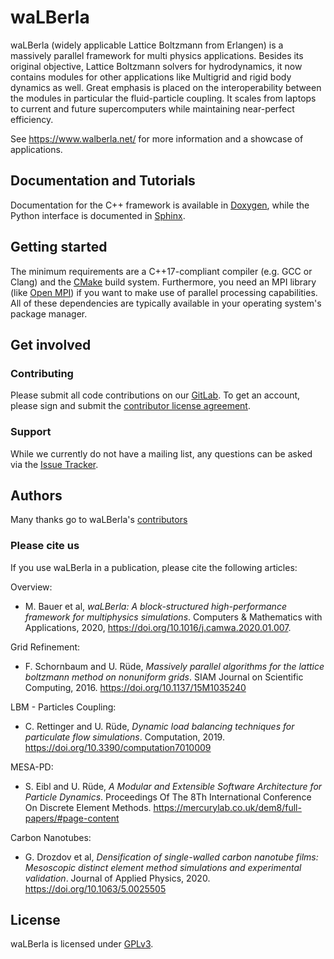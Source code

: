 # waLBerla

waLBerla (widely applicable Lattice Boltzmann from Erlangen) is a massively 
parallel framework for multi physics applications. Besides its original 
objective, Lattice Boltzmann solvers for hydrodynamics, it now contains 
modules for other applications like Multigrid and rigid body dynamics 
as well. Great emphasis is placed on the interoperability between the modules 
in particular the fluid-particle coupling. 
It scales from laptops to current and future supercomputers while maintaining 
near-perfect efficiency.

See https://www.walberla.net/ for more information and a showcase of applications.

## Documentation and Tutorials

Documentation for the C++ framework is available in
[Doxygen](http://walberla.net/doxygen/index.html), while the Python interface
is documented in [Sphinx](http://walberla.net/sphinx/index.html).

## Getting started

The minimum requirements are a C++17-compliant compiler (e.g. GCC or Clang)
and the [CMake](http://www.cmake.org)
build system. Furthermore, you need an MPI library (like
[Open MPI](http://www.open-mpi.org)) if you want to make use of parallel
processing capabilities. All of these dependencies are typically available in
your operating system's package manager.

## Get involved

### Contributing

Please submit all code contributions on our
[GitLab](https://i10git.cs.fau.de/walberla/walberla). To get an account, please
sign and submit the [contributor license agreement](CONTRIBUTING.txt).

### Support

While we currently do not have a mailing list, any questions can be asked via
the [Issue Tracker](https://i10git.cs.fau.de/walberla/walberla/issues).

## Authors

Many thanks go to waLBerla's [contributors](AUTHORS.txt)

### Please cite us

If you use waLBerla in a publication, please cite the following articles:

Overview:
  - M. Bauer et al, *waLBerla: A block-structured high-performance framework for 
    multiphysics simulations*. Computers & Mathematics with Applications, 2020,
    https://doi.org/10.1016/j.camwa.2020.01.007.
    
Grid Refinement:
  - F. Schornbaum and U. Rüde, *Massively parallel algorithms for the lattice boltzmann 
    method on nonuniform grids*. SIAM Journal on Scientific Computing, 2016. 
    https://doi.org/10.1137/15M1035240
    
LBM - Particles Coupling:
  - C. Rettinger and U. Rüde, *Dynamic load balancing techniques for particulate flow simulations*. 
    Computation, 2019. https://doi.org/10.3390/computation7010009
    
MESA-PD:
  - S. Eibl and U. Rüde, *A Modular and Extensible Software Architecture for Particle Dynamics*. 
    Proceedings Of The 8Th International Conference On Discrete Element Methods.
    https://mercurylab.co.uk/dem8/full-papers/#page-content
    
Carbon Nanotubes:
  - G. Drozdov et al, *Densification of single-walled carbon nanotube films:  
    Mesoscopic distinct element method simulations and experimental validation*. 
    Journal of Applied Physics, 2020. https://doi.org/10.1063/5.0025505

## License

waLBerla is licensed under [GPLv3](COPYING.txt).
